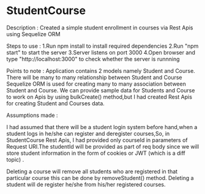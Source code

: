 # StudentCourse

Description : Created a simple student enrollment in courses via Rest Apis using Sequelize ORM

Steps to use : 
1.Run npm install to install required dependencies
2.Run "npm start" to start the server
3.Server listens on port 3000
4.Open browser and type "http://localhost:3000" to check whether the server is runnning

Points to note :
Application contains 2 models namely Student and Course.
There will be many to many relationship between Student and Course
Sequelize ORM is used for creating many to many association between Student and Course.
We can provide sample data for Students and Course to work on Apis by using bulkCreate() method,but I had created Rest Apis for creating Student and Courses data.

Assumptions made :

I had assumed that there will be a student login system before hand,when a student logs in he/she can register and deregister courses,So, in StudentCourse Rest Apis,
I had provided only courseId in parameters of Request URI.The studentId will be provided as part of req body since we will store student information in the form of cookies or
JWT (which is a diff topic) .


Deleting a course will remove all students who are registered in that particular course this can be done by removeStudent() method.
Deleting a student will de register he/she from his/her registered courses.

